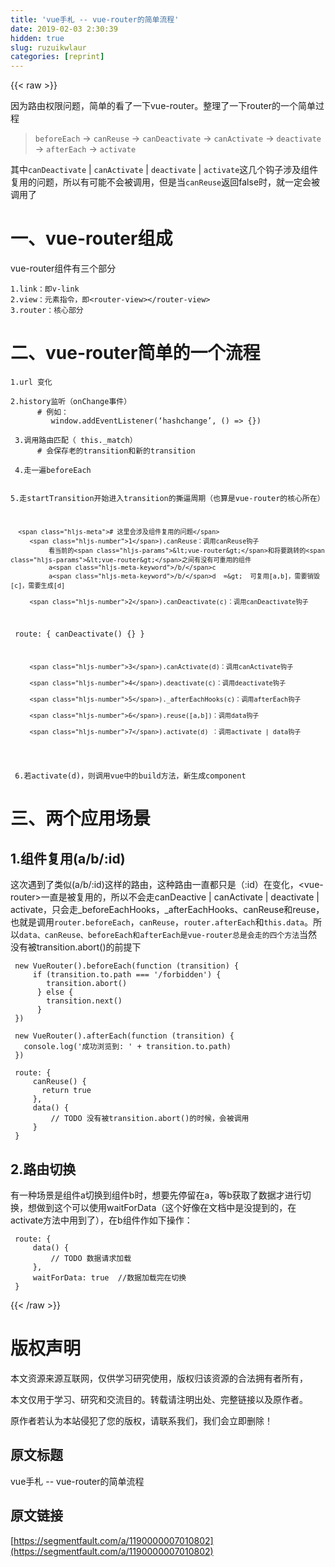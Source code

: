 ```yaml
---
title: 'vue手札 -- vue-router的简单流程' 
date: 2019-02-03 2:30:39
hidden: true
slug: ruzuikwlaur
categories: [reprint]
---
```


{{< raw >}}

                    
<p>因为路由权限问题，简单的看了一下vue-router。整理了一下router的一个简单过程</p>
<blockquote><p><code>beforeEach</code> -&gt; <code>canReuse</code> -&gt; <code>canDeactivate</code> -&gt; <code>canActivate</code> -&gt; <code>deactivate</code> -&gt; <code>afterEach</code> -&gt; <code>activate </code></p></blockquote>
<p>其中<code>canDeactivate</code> | <code>canActivate</code> | <code>deactivate</code> | <code>activate</code>这几个钩子涉及组件复用的问题，所以有可能不会被调用，但是当<code>canReuse</code>返回false时，就一定会被调用了</p>
<h1 id="articleHeader0">一、vue-router组成</h1>
<p>vue-router组件有三个部分</p>
<div class="widget-codetool" style="display:none;">
      <div class="widget-codetool--inner">
      <span class="selectCode code-tool" data-toggle="tooltip" data-placement="top" title="" data-original-title="全选"></span>
      <span type="button" class="copyCode code-tool" data-toggle="tooltip" data-placement="top" data-clipboard-text="1.link：即v-link
2.view：元素指令，即<router-view></router-view>
3.router：核心部分
" title="" data-original-title="复制"></span>
      <span type="button" class="saveToNote code-tool" data-toggle="tooltip" data-placement="top" title="" data-original-title="放进笔记"></span>
      </div>
      </div><pre class="hljs basic"><code><span class="hljs-number">1.</span>link：即v-link
<span class="hljs-number">2.</span><span class="hljs-keyword">view</span>：元素指令，即&lt;router-<span class="hljs-keyword">view</span>&gt;&lt;/router-<span class="hljs-keyword">view</span>&gt;
<span class="hljs-number">3.</span>router：核心部分
</code></pre>
<h1 id="articleHeader1">二、vue-router简单的一个流程</h1>
<div class="widget-codetool" style="display:none;">
      <div class="widget-codetool--inner">
      <span class="selectCode code-tool" data-toggle="tooltip" data-placement="top" title="" data-original-title="全选"></span>
      <span type="button" class="copyCode code-tool" data-toggle="tooltip" data-placement="top" data-clipboard-text="1.url 变化
" title="" data-original-title="复制"></span>
      <span type="button" class="saveToNote code-tool" data-toggle="tooltip" data-placement="top" title="" data-original-title="放进笔记"></span>
      </div>
      </div><pre class="hljs stylus"><code><span class="hljs-number">1</span><span class="hljs-selector-class">.url</span> 变化
</code></pre>
<div class="widget-codetool" style="display:none;">
      <div class="widget-codetool--inner">
      <span class="selectCode code-tool" data-toggle="tooltip" data-placement="top" title="" data-original-title="全选"></span>
      <span type="button" class="copyCode code-tool" data-toggle="tooltip" data-placement="top" data-clipboard-text="2.history监听（onChange事件）
      # 例如：
         window.addEventListener(‘hashchange’, () => {})
" title="" data-original-title="复制"></span>
      <span type="button" class="saveToNote code-tool" data-toggle="tooltip" data-placement="top" title="" data-original-title="放进笔记"></span>
      </div>
      </div><pre class="hljs coffeescript"><code><span class="hljs-number">2.</span>history监听（onChange事件）
      <span class="hljs-comment"># 例如：</span>
         <span class="hljs-built_in">window</span>.addEventListener(‘hashchange’, <span class="hljs-function"><span class="hljs-params">()</span> =&gt;</span> {})
</code></pre>
<div class="widget-codetool" style="display:none;">
      <div class="widget-codetool--inner">
      <span class="selectCode code-tool" data-toggle="tooltip" data-placement="top" title="" data-original-title="全选"></span>
      <span type="button" class="copyCode code-tool" data-toggle="tooltip" data-placement="top" data-clipboard-text=" 3.调用路由匹配（ this._match）
      # 会保存老的transition和新的transition
" title="" data-original-title="复制"></span>
      <span type="button" class="saveToNote code-tool" data-toggle="tooltip" data-placement="top" title="" data-original-title="放进笔记"></span>
      </div>
      </div><pre class="hljs axapta"><code> <span class="hljs-number">3.</span>调用路由匹配（ <span class="hljs-keyword">this</span>._match）
      <span class="hljs-meta"># 会保存老的transition和新的transition</span>
</code></pre>
<div class="widget-codetool" style="display:none;">
      <div class="widget-codetool--inner">
      <span class="selectCode code-tool" data-toggle="tooltip" data-placement="top" title="" data-original-title="全选"></span>
      <span type="button" class="copyCode code-tool" data-toggle="tooltip" data-placement="top" data-clipboard-text=" 4.走一遍beforeEach
" title="" data-original-title="复制"></span>
      <span type="button" class="saveToNote code-tool" data-toggle="tooltip" data-placement="top" title="" data-original-title="放进笔记"></span>
      </div>
      </div><pre class="hljs armasm"><code> <span class="hljs-number">4</span>.走一遍<span class="hljs-keyword">beforeEach
</span></code></pre>
<div class="widget-codetool" style="display:none;">
      <div class="widget-codetool--inner">
      <span class="selectCode code-tool" data-toggle="tooltip" data-placement="top" title="" data-original-title="全选"></span>
      <span type="button" class="copyCode code-tool" data-toggle="tooltip" data-placement="top" data-clipboard-text=" 5.走startTransition开始进入transition的撕逼周期（也算是vue-router的核心所在）
 
      # 这里会涉及组件复用的问题
         1).canReuse：调用canReuse钩子
              看当前的<vue-router>和将要跳转的<vue-router>之间有没有可重用的组件
              a/b/c
              a/b/d  =>  可复用[a,b]，需要销毁[c]，需要生成[d]
              
         2).canDeactivate(c)：调用canDeactivate钩子
             route: {
                 canDeactivate() {}
             }
             
         3).canActivate(d)：调用canActivate钩子
         
         4).deactivate(c)：调用deactivate钩子
         
         5)._afterEachHooks(c)：调用afterEach钩子
         
         6).reuse([a,b])：调用data钩子
         
         7).activate(d) ：调用activate | data钩子
" title="" data-original-title="复制"></span>
      <span type="button" class="saveToNote code-tool" data-toggle="tooltip" data-placement="top" title="" data-original-title="放进笔记"></span>
      </div>
      </div><pre class="hljs dts"><code> <span class="hljs-number">5.</span>走startTransition开始进入transition的撕逼周期（也算是vue-router的核心所在）
 
      <span class="hljs-meta"># 这里会涉及组件复用的问题</span>
         <span class="hljs-number">1</span>).canReuse：调用canReuse钩子
              看当前的<span class="hljs-params">&lt;vue-router&gt;</span>和将要跳转的<span class="hljs-params">&lt;vue-router&gt;</span>之间有没有可重用的组件
              a<span class="hljs-meta-keyword">/b/</span>c
              a<span class="hljs-meta-keyword">/b/</span>d  =&gt;  可复用[a,b]，需要销毁[c]，需要生成[d]
              
         <span class="hljs-number">2</span>).canDeactivate(c)：调用canDeactivate钩子
<span class="hljs-symbol">             route:</span> {
                 canDeactivate() {}
             }
             
         <span class="hljs-number">3</span>).canActivate(d)：调用canActivate钩子
         
         <span class="hljs-number">4</span>).deactivate(c)：调用deactivate钩子
         
         <span class="hljs-number">5</span>)._afterEachHooks(c)：调用afterEach钩子
         
         <span class="hljs-number">6</span>).reuse([a,b])：调用data钩子
         
         <span class="hljs-number">7</span>).activate(d) ：调用activate | data钩子
</code></pre>
<div class="widget-codetool" style="display:none;">
      <div class="widget-codetool--inner">
      <span class="selectCode code-tool" data-toggle="tooltip" data-placement="top" title="" data-original-title="全选"></span>
      <span type="button" class="copyCode code-tool" data-toggle="tooltip" data-placement="top" data-clipboard-text=" 6.若activate(d)，则调用vue中的build方法，新生成component
" title="" data-original-title="复制"></span>
      <span type="button" class="saveToNote code-tool" data-toggle="tooltip" data-placement="top" title="" data-original-title="放进笔记"></span>
      </div>
      </div><pre class="hljs applescript"><code> <span class="hljs-number">6.</span>若<span class="hljs-built_in">activate</span>(d)，则调用vue中的build方法，新生成component
</code></pre>
<h1 id="articleHeader2">三、两个应用场景</h1>
<h2 id="articleHeader3">1.组件复用(a/b/:id)</h2>
<p>这次遇到了类似(a/b/:id)这样的路由，这种路由一直都只是（:id）在变化，&lt;vue-router&gt;一直是被复用的，所以不会走canDeactive | canActivate | deactivate | activate，只会走_beforeEachHooks，_afterEachHooks、canReuse和reuse，也就是调用<code>router.beforeEach</code>，<code>canReuse</code>，<code>router.afterEach</code>和<code>this.data</code>。所以<code>data、canReuse、beforeEach和afterEach是vue-router总是会走的四个方法</code>当然没有被transition.abort()的前提下</p>
<div class="widget-codetool" style="display:none;">
      <div class="widget-codetool--inner">
      <span class="selectCode code-tool" data-toggle="tooltip" data-placement="top" title="" data-original-title="全选"></span>
      <span type="button" class="copyCode code-tool" data-toggle="tooltip" data-placement="top" data-clipboard-text=" new VueRouter().beforeEach(function (transition) {
     if (transition.to.path === '/forbidden') {
        transition.abort()
      } else {
        transition.next()
      }
 })
" title="" data-original-title="复制"></span>
      <span type="button" class="saveToNote code-tool" data-toggle="tooltip" data-placement="top" title="" data-original-title="放进笔记"></span>
      </div>
      </div><pre class="hljs vim"><code> <span class="hljs-keyword">new</span> VueRouter().beforeEach(<span class="hljs-function"><span class="hljs-keyword">function</span> <span class="hljs-params">(transition)</span> {</span>
     <span class="hljs-keyword">if</span> (transition.<span class="hljs-keyword">to</span>.path === <span class="hljs-string">'/forbidden'</span>) {
        transition.abort()
      } <span class="hljs-keyword">else</span> {
        transition.<span class="hljs-keyword">next</span>()
      }
 })
</code></pre>
<div class="widget-codetool" style="display:none;">
      <div class="widget-codetool--inner">
      <span class="selectCode code-tool" data-toggle="tooltip" data-placement="top" title="" data-original-title="全选"></span>
      <span type="button" class="copyCode code-tool" data-toggle="tooltip" data-placement="top" data-clipboard-text=" new VueRouter().afterEach(function (transition) {
   console.log('成功浏览到: ' + transition.to.path)
 })
" title="" data-original-title="复制"></span>
      <span type="button" class="saveToNote code-tool" data-toggle="tooltip" data-placement="top" title="" data-original-title="放进笔记"></span>
      </div>
      </div><pre class="hljs javascript"><code> <span class="hljs-keyword">new</span> VueRouter().afterEach(<span class="hljs-function"><span class="hljs-keyword">function</span> (<span class="hljs-params">transition</span>) </span>{
   <span class="hljs-built_in">console</span>.log(<span class="hljs-string">'成功浏览到: '</span> + transition.to.path)
 })
</code></pre>
<div class="widget-codetool" style="display:none;">
      <div class="widget-codetool--inner">
      <span class="selectCode code-tool" data-toggle="tooltip" data-placement="top" title="" data-original-title="全选"></span>
      <span type="button" class="copyCode code-tool" data-toggle="tooltip" data-placement="top" data-clipboard-text=" route: {
     canReuse() {
       return true
     },
     data() {
         // TODO 没有被transition.abort()的时候，会被调用
     }
 }
" title="" data-original-title="复制"></span>
      <span type="button" class="saveToNote code-tool" data-toggle="tooltip" data-placement="top" title="" data-original-title="放进笔记"></span>
      </div>
      </div><pre class="hljs haskell"><code> route: {
     canReuse() {
       return true
     },
     <span class="hljs-class"><span class="hljs-keyword">data</span>() {
         // <span class="hljs-type">TODO</span> 没有被<span class="hljs-title">transition</span>.<span class="hljs-title">abort</span>()的时候，会被调用
     }</span>
 }
</code></pre>
<h2 id="articleHeader4">2.路由切换</h2>
<p>有一种场景是组件a切换到组件b时，想要先停留在a，等b获取了数据才进行切换，想做到这个可以使用waitForData（这个好像在文档中是没提到的，在activate方法中用到了），在b组件作如下操作：</p>
<div class="widget-codetool" style="display:none;">
      <div class="widget-codetool--inner">
      <span class="selectCode code-tool" data-toggle="tooltip" data-placement="top" title="" data-original-title="全选"></span>
      <span type="button" class="copyCode code-tool" data-toggle="tooltip" data-placement="top" data-clipboard-text=" route: {
     data() {
         // TODO 数据请求加载
     },
     waitForData: true  //数据加载完在切换
 }
" title="" data-original-title="复制"></span>
      <span type="button" class="saveToNote code-tool" data-toggle="tooltip" data-placement="top" title="" data-original-title="放进笔记"></span>
      </div>
      </div><pre class="hljs haskell"><code> route: {
     <span class="hljs-class"><span class="hljs-keyword">data</span>() {
         // <span class="hljs-type">TODO</span> 数据请求加载
     },</span>
     waitForData: true  //数据加载完在切换
 }
</code></pre>

                
{{< /raw >}}

# 版权声明
本文资源来源互联网，仅供学习研究使用，版权归该资源的合法拥有者所有，

本文仅用于学习、研究和交流目的。转载请注明出处、完整链接以及原作者。

原作者若认为本站侵犯了您的版权，请联系我们，我们会立即删除！

## 原文标题
vue手札 -- vue-router的简单流程

## 原文链接
[https://segmentfault.com/a/1190000007010802](https://segmentfault.com/a/1190000007010802)

